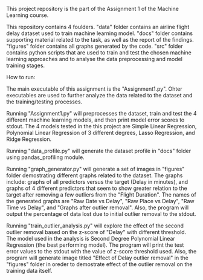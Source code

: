 This project repository is the part of the Assignment 1 of the Machine Learning course.

This repository contains 4 foulders. "data" folder contains an airline flight delay dataset used to train machine learning model. "docs" folder contains supporting material related to the task, as well as the report of the findings. "figures" folder contains all graphs generated by the code. "src" folder contains python scripts that are used to train and test the chosen machine learning approaches and to analyse the data preprocessing and model training stages.

How to run:

The main executable of this assignment is the "Assignment1.py". Ohter executables are used to further analyze the data related to the dataset and the training/testing processes.

Running "Assignment1.py" will preprocesses the dataset, train and test the 4 different machine learning models, and then print model error scores to stdout. The 4 models tested in the this project are Simple Linear Regression, Polynomial Linear Regression of 3 different degrees, Lasso Regression, and Ridge Regression.

Running "data_profile.py" will generate the dataset profile in "docs" folder using pandas_profiling module.

Running "graph_generator.py" will generate a set of images in "figures" folder demostrating different graphs related to the dataset. The graphs include: graphs of all predictors versus the target (Delay in minutes), and graphs of 4 different predictors that seem to show greater relation to the target after removing a few outliers from the "Flight Duration". The names of the generated graphs are "Raw Date vs Delay", "Raw Place vs Delay", "Raw Time vs Delay", and "Graphs after outlier removal". Also, the program will output the percentage of data lost due to initial outlier removal to the stdout.

Running "train_outlier_analysis.py" will explore the effect of the second outlier removal based on the z-score of "Delay" with different threshold. The model used in the analysis is Second Degree Polynomial Linear Regression (the best performing model). The program will print the test error values to the stdout with the value of z-score threshold used. Also, the program will generate image titled "Effect of Delay outlier removal" in the "figures" folder in oreder to demostrate effect of the outlier removal on the training data itself.